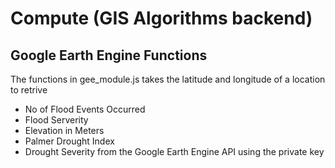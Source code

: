 # Compute (GIS Algorithms backend)
## Google Earth Engine Functions
The functions in gee_module.js takes the latitude and longitude of a location to retrive 
* No of Flood Events Occurred
* Flood Serverity
* Elevation in Meters
* Palmer Drought Index
* Drought Severity
from the Google Earth Engine API using the private key 
